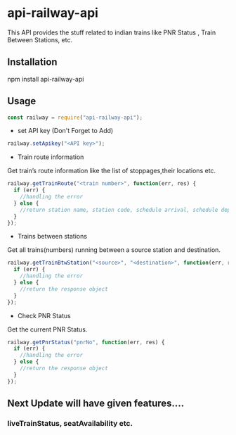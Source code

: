 # api-railway-api
This  API provides the stuff related to indian trains like PNR Status , Train Between Stations, etc. 

## Installation

npm install api-railway-api

## Usage

```js
const railway = require("api-railway-api");
```

- set API key (Don't Forget to Add)

```js
railway.setApikey("<API key>");
```

- Train route information

Get train’s route information like the list of stoppages,their locations etc.

```js
railway.getTrainRoute("<train number>", function(err, res) {
  if (err) {
    //handling the error
  } else {
    //return station name, station code, schedule arrival, schedule departure.
  }
});
```

- Trains between stations

Get all trains(numbers) running between a source station and destination.

```js
railway.getTrainBtwStation("<source>", "<destination>", function(err, res) {
  if (err) {
    //handling the error
  } else {
    //return the response object
  }
});
```

- Check PNR Status

Get the current PNR Status.

```js
railway.getPnrStatus("pnrNo", function(err, res) {
  if (err) {
    //handling the error
  } else {
    //return the response object
  }
});
```

## Next Update will have given features....

### liveTrainStatus, seatAvailability etc.
